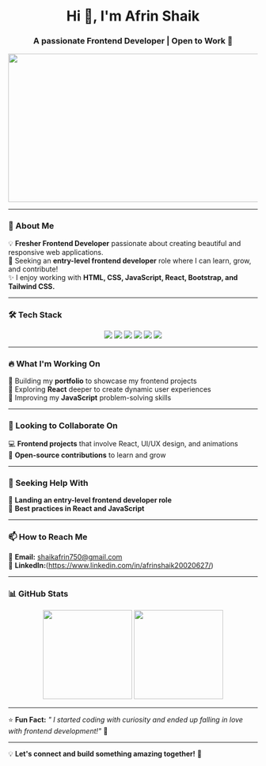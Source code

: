 <h1 align="center">Hi 👋, I'm Afrin Shaik</h1>
<h3 align="center">A passionate Frontend Developer | Open to Work 🚀</h3>

<p align="center">
  <img src="https://media.giphy.com/media/qgQUggAC3Pfv687qPC/giphy.gif" width="600" height="300"/>
</p>

---

### 🚀 About Me  
💡 **Fresher Frontend Developer** passionate about creating beautiful and responsive web applications.  
🎯 Seeking an **entry-level frontend developer** role where I can learn, grow, and contribute!  
✨ I enjoy working with **HTML, CSS, JavaScript, React, Bootstrap, and Tailwind CSS.**  

---

### 🛠️ Tech Stack  
<p align="center">
  <img src="https://img.shields.io/badge/HTML5-E34F26?style=for-the-badge&logo=html5&logoColor=white" />
  <img src="https://img.shields.io/badge/CSS3-1572B6?style=for-the-badge&logo=css3&logoColor=white" />
  <img src="https://img.shields.io/badge/JavaScript-F7DF1E?style=for-the-badge&logo=javascript&logoColor=black" />
  <img src="https://img.shields.io/badge/React-61DAFB?style=for-the-badge&logo=react&logoColor=black" />
  <img src="https://img.shields.io/badge/Bootstrap-7952B3?style=for-the-badge&logo=bootstrap&logoColor=white" />
  <img src="https://img.shields.io/badge/TailwindCSS-38B2AC?style=for-the-badge&logo=tailwind-css&logoColor=white" />
</p>

---

### 🔥 What I'm Working On  
🔹 Building my **portfolio** to showcase my frontend projects  
🔹 Exploring **React** deeper to create dynamic user experiences  
🔹 Improving my **JavaScript** problem-solving skills  

---

### 🤝 Looking to Collaborate On  
💻 **Frontend projects** that involve React, UI/UX design, and animations  
🌱 **Open-source contributions** to learn and grow  

---

### 🎯 Seeking Help With  
📌 **Landing an entry-level frontend developer role**  
📌 **Best practices in React and JavaScript**  

---

### 📫 How to Reach Me  
📧 **Email:** shaikafrin750@gmail.com  
🔗 **LinkedIn:**(https://www.linkedin.com/in/afrinshaik20020627/)  

---

### 📊 GitHub Stats  
<p align="center">
  <img src="https://github-readme-stats.vercel.app/api?username=yourusername&show_icons=true&theme=radical" height="180" />
  <img src="https://github-readme-streak-stats.herokuapp.com/?user=yourusername&theme=radical" height="180" />
</p>

---

⭐ **Fun Fact:** *" I started coding with curiosity and ended up falling in love with frontend development!"* 💙

---

💡 **Let's connect and build something amazing together!** 🚀
